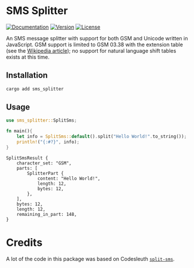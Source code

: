 # SMS Splitter

[![Documentation](https://img.shields.io/badge/docs-0.1.0-4d76ae?style=for-the-badge)](https://docs.rs/sms_splitter)
[![Version](https://img.shields.io/crates/v/sms_splitter?style=for-the-badge)](https://crates.io/crates/sms_splitter)
[![License](https://img.shields.io/crates/l/sms_splitter?style=for-the-badge)](https://crates.io/crates/sms_splitter)

An SMS message splitter with support for both GSM and Unicode written in JavaScript.
GSM support is limited to GSM 03.38 with the extension table (see the [Wikipedia article](https://en.wikipedia.org/wiki/GSM_03.38#GSM_7_bit_default_alphabet_and_extension_table_of_3GPP_TS_23.038_.2F_GSM_03.38)); no support for natural language shift tables exists at this time.

## Installation

```bash
cargo add sms_splitter
```

## Usage

```rust
use sms_splitter::SplitSms;

fn main(){
    let info = SplitSms::default().split("Hello World!".to_string());
    println!("{:#?}", info);
}
```
<!-- out put -->
```text
SplitSmsResult {
    character_set: "GSM",
    parts: [
        SplitterPart {
            content: "Hello World!",
            length: 12,
            bytes: 12,
        },
    ],
    bytes: 12,
    length: 12,
    remaining_in_part: 148,
}
```

# Credits

A lot of the code in this package was based on Codesleuth [`split-sms`](https://github.com/Codesleuth/split-sms).